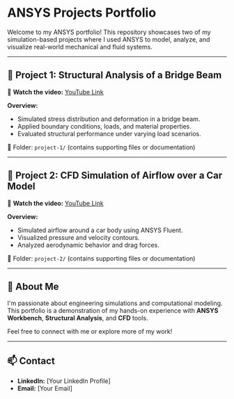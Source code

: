 # ANSYS Projects Portfolio

Welcome to my ANSYS portfolio! This repository showcases two of my simulation-based projects where I used ANSYS to model, analyze, and visualize real-world mechanical and fluid systems.

---

## 🔧 Project 1: Structural Analysis of a Bridge Beam

🎥 **Watch the video:** [YouTube Link](https://youtu.be/v-5E2nbXJcM)

**Overview:**
- Simulated stress distribution and deformation in a bridge beam.
- Applied boundary conditions, loads, and material properties.
- Evaluated structural performance under varying load scenarios.

📂 Folder: `project-1/` (contains supporting files or documentation)

---

## 🌊 Project 2: CFD Simulation of Airflow over a Car Model

🎥 **Watch the video:** [YouTube Link](https://youtu.be/I5fgQbQvRbM)

**Overview:**
- Simulated airflow around a car body using ANSYS Fluent.
- Visualized pressure and velocity contours.
- Analyzed aerodynamic behavior and drag forces.

📂 Folder: `project-2/` (contains supporting files or documentation)

---

## 📌 About Me

I'm passionate about engineering simulations and computational modeling. This portfolio is a demonstration of my hands-on experience with **ANSYS Workbench**, **Structural Analysis**, and **CFD** tools.

Feel free to connect with me or explore more of my work!

---

## 📫 Contact

- **LinkedIn:** [Your LinkedIn Profile]
- **Email:** [Your Email]
